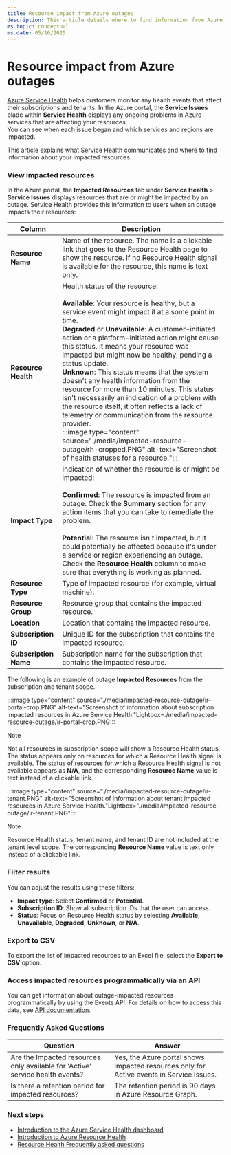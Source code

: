 ```yaml
---
title: Resource impact from Azure outages
description: This article details where to find information from Azure Service Health about how Azure outages might affect your resources.
ms.topic: conceptual
ms.date: 05/16/2025
---
```


# Resource impact from Azure outages

[Azure Service Health](https://azure.microsoft.com/get-started/azure-portal/service-health/) helps customers monitor any health events that affect their subscriptions and tenants. In the Azure portal, the **Service Issues** blade within **Service Health** displays any ongoing problems in Azure services that are affecting your resources. <br>You can see when each issue began and which services and regions are impacted. 

This article explains what Service Health communicates and where to find information about your impacted resources.

### View impacted resources

In the Azure portal, the **Impacted Resources** tab under **Service Health** > **Service Issues** displays resources that are or might be impacted by an outage. Service Health provides this information to users when an outage impacts their resources:

|Column  |Description |
|---------|---------|
|**Resource Name**|Name of the resource. The name is a clickable link that goes to the Resource Health page to show the resource. If no Resource Health signal is available for the resource, this name is text only.|
|**Resource Health**|Health status of the resource: <br><br>**Available**: Your resource is healthy, but a service event might impact it at a some point in time. <br>**Degraded** or **Unavailable**: A customer-initiated action or a platform-initiated action might cause this status. It means your resource was impacted but might now be healthy, pending a status update. <br>**Unknown**:  This status means that the system doesn't any health information from the resource for more than 10 minutes. This status isn't necessarily an indication of a problem with the resource itself, it often reflects a lack of telemetry or communication from the resource provider. <br>:::image type="content" source="./media/impacted-resource-outage/rh-cropped.PNG" alt-text="Screenshot of health statuses for a resource.":::|
|**Impact Type**|Indication of whether the resource is or might be impacted: <br><br>**Confirmed**: The resource is impacted from an outage. Check the **Summary** section for any action items that you can take to remediate the problem. <br><br>**Potential**: The resource isn't impacted, but it could potentially be affected because it's under a service or region experiencing an outage. Check the **Resource Health** column to make sure that everything is working as planned.|
|**Resource Type**|Type of impacted resource (for example, virtual machine).|
|**Resource Group**|Resource group that contains the impacted resource.|
|**Location**|Location that contains the impacted resource.|
|**Subscription ID**|Unique ID for the subscription that contains the impacted resource.|
|**Subscription Name**|Subscription name for the subscription that contains the impacted resource.|

The following is an example of outage **Impacted Resources** from the subscription and tenant scope.

:::image type="content" source="./media/impacted-resource-outage/ir-portal-crop.PNG" alt-text="Screenshot of information about subscription impacted resources in Azure Service Health."Lightbox=./media/impacted-resource-outage/ir-portal-crop.PNG:::

>[!Note]
>Not all resources in subscription scope will show a Resource Health status. The status appears only on resources for which a Resource Health signal is available. The status of resources for which a Resource Health signal is not available appears as **N/A**, and the corresponding **Resource Name** value is text instead of a clickable link.

:::image type="content" source="./media/impacted-resource-outage/ir-tenant.PNG" alt-text="Screenshot of information about tenant impacted resources in Azure Service Health."Lightbox="./media/impacted-resource-outage/ir-tenant.PNG":::

>[!Note]
>Resource Health status, tenant name, and tenant ID are not included at the tenant level scope. The corresponding **Resource Name** value is text only instead of a clickable link.

### Filter results

You can adjust the results using these filters:

- **Impact type**: Select **Confirmed** or **Potential**.
- **Subscription ID**: Show all subscription IDs that the user can access.
- **Status**: Focus on Resource Health status by selecting **Available**, **Unavailable**, **Degraded**, **Unknown**, or **N/A**.

### Export to CSV

To export the list of impacted resources to an Excel file, select the **Export to CSV** option.

### Access impacted resources programmatically via an API

You can get information about outage-impacted resources programmatically by using the Events API. For details on how to access this data, see [API documentation](/rest/api/resourcehealth/2022-10-01/impacted-resources).

### Frequently Asked Questions
|Question|Answer|
|--------|------|
|Are the Impacted resources only available for 'Active' service health events?|Yes, the Azure portal shows Impacted resources only for Active events in Service Issues.|
|Is there a retention period for impacted resources? |The retention period is 90 days in Azure Resource Graph.|




### Next steps
- [Introduction to the Azure Service Health dashboard](service-health-overview.md)
- [Introduction to Azure Resource Health](resource-health-overview.md)
- [Resource Health Frequently asked questions](resource-health-faq.yml)

